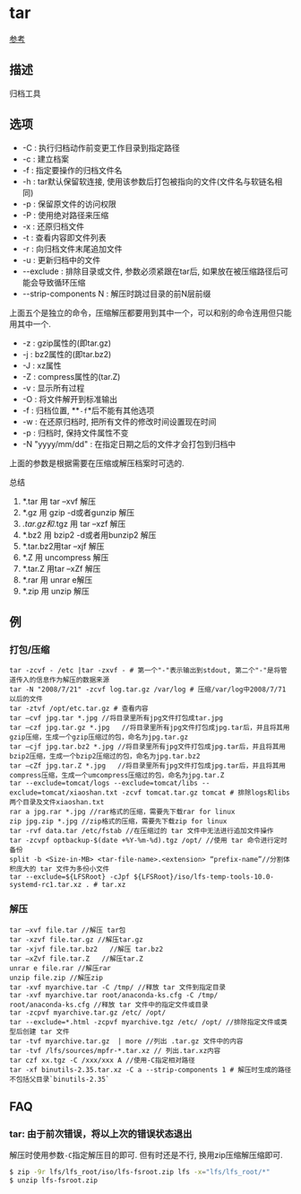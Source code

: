 # tar

[参考](https://linux.cn/article-7802-1.html)

## 描述

归档工具

## 选项

- -C : 执行归档动作前变更工作目录到指定路径
- -c : 建立档案
- -f : 指定要操作的归档文件名
- -h : tar默认保留软连接, 使用该参数后打包被指向的文件(文件名与软链名相同)
- -p : 保留原文件的访问权限
- -P : 使用绝对路径来压缩
- -x : 还原归档文件
- -t : 查看内容即文件列表
- -r : 向归档文件末尾追加文件
- -u : 更新归档中的文件
- --exclude : 排除目录或文件, 参数必须紧跟在tar后, 如果放在被压缩路径后可能会导致循环压缩
- --strip-components N : 解压时跳过目录的前N层前缀

上面五个是独立的命令，压缩解压都要用到其中一个，可以和别的命令连用但只能用其中一个.

- -z : gzip属性的(即tar.gz)
- -j : bz2属性的(即tar.bz2)
- -J : xz属性
- -Z : compress属性的(tar.Z)
- -v : 显示所有过程
- -O : 将文件解开到标准输出
- -f : 归档位置, **`-f`*后不能有其他选项
- -w : 在还原归档时, 把所有文件的修改时间设置现在时间
- -p : 归档时, 保持文件属性不变
- -N "yyyy/mm/dd" : 在指定日期之后的文件才会打包到归档中

上面的参数是根据需要在压缩或解压档案时可选的.

总结

1. *.tar 用 tar –xvf 解压
2. *.gz 用 gzip -d或者gunzip 解压
3. *.tar.gz和*.tgz 用 tar –xzf 解压
4. *.bz2 用 bzip2 -d或者用bunzip2 解压
5. *.tar.bz2用tar –xjf 解压
6. *.Z 用 uncompress 解压
7. *.tar.Z 用tar –xZf 解压
8. *.rar 用 unrar e解压
9. *.zip 用 unzip 解压

## 例

### 打包/压缩

```
tar -zcvf - /etc |tar -zxvf - # 第一个"-"表示输出到stdout, 第二个"-"是将管道传入的信息作为解压的数据来源
tar -N "2008/7/21" -zcvf log.tar.gz /var/log # 压缩/var/log中2008/7/71以后的文件
tar -ztvf /opt/etc.tar.gz # 查看内容
tar –cvf jpg.tar *.jpg //将目录里所有jpg文件打包成tar.jpg
tar –czf jpg.tar.gz *.jpg   //将目录里所有jpg文件打包成jpg.tar后，并且将其用gzip压缩，生成一个gzip压缩过的包，命名为jpg.tar.gz
tar –cjf jpg.tar.bz2 *.jpg //将目录里所有jpg文件打包成jpg.tar后，并且将其用bzip2压缩，生成一个bzip2压缩过的包，命名为jpg.tar.bz2
tar –cZf jpg.tar.Z *.jpg   //将目录里所有jpg文件打包成jpg.tar后，并且将其用compress压缩，生成一个umcompress压缩过的包，命名为jpg.tar.Z
tar --exclude=tomcat/logs --exclude=tomcat/libs --exclude=tomcat/xiaoshan.txt -zcvf tomcat.tar.gz tomcat # 排除logs和libs两个目录及文件xiaoshan.txt
rar a jpg.rar *.jpg //rar格式的压缩，需要先下载rar for linux
zip jpg.zip *.jpg //zip格式的压缩，需要先下载zip for linux
tar -rvf data.tar /etc/fstab //在压缩过的 tar 文件中无法进行追加文件操作
tar -zcvpf optbackup-$(date +%Y-%m-%d).tgz /opt/ //使用 tar 命令进行定时备份
split -b <Size-in-MB> <tar-file-name>.<extension> “prefix-name”//分割体积庞大的 tar 文件为多份小文件
tar --exclude=${LFSRoot} -cJpf ${LFSRoot}/iso/lfs-temp-tools-10.0-systemd-rc1.tar.xz . # tar.xz
```

### 解压

```
tar –xvf file.tar //解压 tar包
tar -xzvf file.tar.gz //解压tar.gz
tar -xjvf file.tar.bz2   //解压 tar.bz2
tar –xZvf file.tar.Z   //解压tar.Z
unrar e file.rar //解压rar
unzip file.zip //解压zip
tar -xvf myarchive.tar -C /tmp/ //释放 tar 文件到指定目录
tar -xvf myarchive.tar root/anaconda-ks.cfg -C /tmp/
root/anaconda-ks.cfg //释放 tar 文件中的指定文件或目录
tar -zcpvf myarchive.tar.gz /etc/ /opt/
tar --exclude=*.html -zcpvf myarchive.tgz /etc/ /opt/ //排除指定文件或类型后创建 tar 文件
tar -tvf myarchive.tar.gz  | more //列出 .tar.gz 文件中的内容
tar -tvf /lfs/sources/mpfr-*.tar.xz // 列出.tar.xz内容
tar czf xx.tgz -C /xxx/xxx A //使用-C指定相对路径
tar -xf binutils-2.35.tar.xz -C a --strip-components 1 # 解压时生成的路径不包括父目录`binutils-2.35`
```

## FAQ
### tar: 由于前次错误，将以上次的错误状态退出
解压时使用参数`-C`指定解压目的即可. 但有时还是不行, 换用zip压缩解压缩即可.

```bash
$ zip -9r lfs/lfs_root/iso/lfs-fsroot.zip lfs -x="lfs/lfs_root/*"
$ unzip lfs-fsroot.zip
```